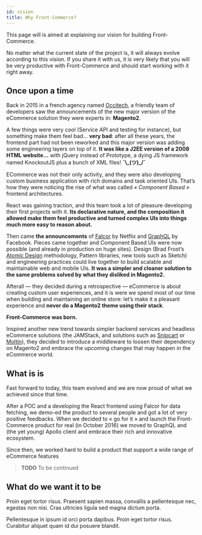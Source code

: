 ```yaml
---
id: vision
title: Why Front-Commerce?
---
```


This page will is aimed at explaining our vision for building Front-Commerce.

No matter what the current state of the project is, it will always evolve
according to this vision. If you share it with us, it is very likely that you
will be very productive with Front-Commerce and should start working with it
right away.

## Once upon a time

Back in 2015 in a french agency named [Occitech](https://www.occitech.fr), a
friendly team of developers saw the announcements of the new major version
of the eCommerce solution they were experts in: **Magento2**.

A few things were very cool (Service API and testing for instance), but something
make them feel bad… **very bad**: after all these years, the frontend part had
not been reworked and this major version was adding some engineering layers on top
of it. **It was like a J2EE version of a 2008 HTML website…** with jQuery instead of
Prototype, a dying JS framework named KnockoutJS plus a bunch of XML files!
**¯\\\_(ツ)\_/¯**

ECommerce was not their only activity, and they were also developing custom
business application with rich domains and task oriented UIs. That’s how they
were noticing the rise of what was called _« Component Based »_ frontend
architectures.

React was gaining traction, and this team took a lot of pleasure developing
their first projects with it. **Its declarative nature, and the composition it
allowed make them feel productive and turned complex UIs into things much more
easy to reason about.**

Then came **the announcements** of
[Falcor](https://www.youtube.com/watch?v=WiO1f6h15c8) by Netflix and
[GraphQL](http://graphql.org/blog/graphql-a-query-language/) by Facebook.
Pieces came together and Component Based UIs were now possible (and already
in production on huge sites). Design (Brad Frost’s
[Atomic Design](http://bradfrost.com/blog/post/atomic-web-design/) methodology,
Pattern libraries, new tools such as Sketch) and engineering practices could
live together to build scalable and maintainable web and mobile UIs.
**It was a simpler and cleaner solution to the same problems solved
by what they disliked in Magento2.**

Afterall — they decided during a retrospective — eCommerce is about creating
custom user experiences, and it is were we spend most of our time
when building and maintaining an online store: let’s make it a pleasant experience
and **never do a Magento2 theme using their stack**.

**Front-Commerce was born.**

Inspired another new trend towards simpler backend services and headless
eCommerce solutions (the JAMStack, and solutions such as
[Snipcart](https://snipcart.com/) or [Moltin](https://moltin.com/)),
they decided to introduce a middleware to loosen their dependency on Magento2
and embrace the upcoming changes that may happen in the eCommerce world.

## What is is

Fast forward to today, this team evolved and we are now proud of what we
achieved since that time.

After a POC and a developing the React frontend using Falcor for data fetching,
we demo-ed the product to several people and got a lot of very positive feedbacks.
When we decided to « go for it » and launch the Front-Commerce product for real
(in October 2016) we moved to GraphQL and (the yet young) Apollo client and embrace
their rich and innovative ecosystem.

Since then, we worked hard to build a product that support a wide range of
eCommerce features

> **TODO** To be continued

## What do we want it to be

Proin eget tortor risus. Praesent sapien massa, convallis a pellentesque nec, egestas non nisi. Cras ultricies ligula sed magna dictum porta.

Pellentesque in ipsum id orci porta dapibus. Proin eget tortor risus. Curabitur aliquet quam id dui posuere blandit.
